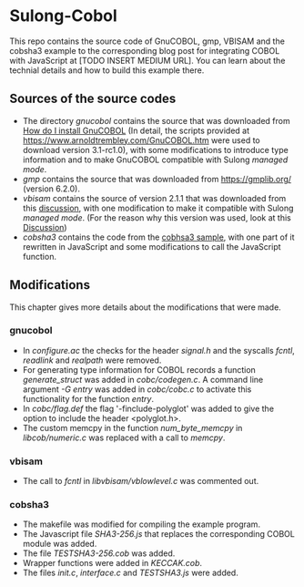 # Sulong-Cobol
This repo contains the source code of GnuCOBOL, gmp, VBISAM and the cobsha3 example to the corresponding blog post for integrating COBOL with JavaScript at [TODO INSERT MEDIUM URL]. You can learn about the technial details and how to build this example there. 

## Sources of the source codes
* The directory *gnucobol* contains the source that was downloaded from [How do I install GnuCOBOL](https://gnucobol.sourceforge.io/faq/index.html#how-do-i-install-gnucobol) (In detail, the scripts provided at https://www.arnoldtrembley.com/GnuCOBOL.htm were used to download version 3.1-rc1.0), with some modifications to introduce type information and to make GnuCOBOL compatible with Sulong _managed mode_.  
* *gmp* contains the source that was downloaded from https://gmplib.org/ (version 6.2.0).
* *vbisam* contains the source of version 2.1.1 that was downloaded from this [discussion](https://sourceforge.net/p/gnucobol/discussion/help/thread/8910169768/?limit=25#423a), with one modification to make it compatible with Sulong _managed mode_. (For the reason why this version was used, look at this [Discussion](https://sourceforge.net/p/vbisam/discussion/330149/thread/44f462b31d))
* *cobsha3* contains the code from the [cobhsa3 sample](https://sourceforge.net/p/gnucobol/contrib/HEAD/tree/trunk/samples/cobsha3/), with one part of it rewritten in JavaScript and some modifications to call the JavaScript function.

## Modifications
This chapter gives more details about the modifications that were made.
### gnucobol
* In *configure.ac* the checks for the header *signal.h* and the syscalls *fcntl*, *readlink* and *realpath* were removed.
* For generating type information for COBOL records a function *generate_struct* was added in *cobc/codegen.c*. A command line argument *-G entry* was added in *cobc/cobc.c* to activate this functionality for the function *entry*. 
* In *cobc/flag.def* the flag '-finclude-polyglot' was added to give the option to include the header <polyglot.h>.
* The custom memcpy in the function *num_byte_memcpy* in *libcob/numeric.c* was replaced with a call to *memcpy*.

### vbisam
* The call to *fcntl* in *libvbisam/vblowlevel.c* was commented out.

### cobsha3
* The makefile was modified for compiling the example program.
* The Javascript file *SHA3-256.js* that replaces the corresponding COBOL module was added.
* The file *TESTSHA3-256.cob* was added.
* Wrapper functions were added in *KECCAK.cob*.
* The files *init.c*, *interface.c* and *TESTSHA3.js* were added.
